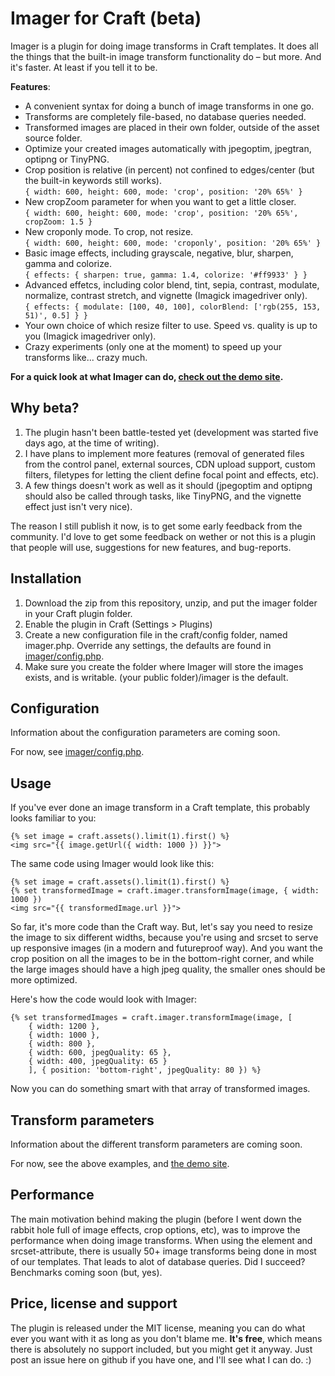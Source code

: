 Imager for Craft (beta)
=====
Imager is a plugin for doing image transforms in Craft templates. It does all the things that the built-in image transform functionality do – but more. And it's faster. At least if you tell it to be. 

**Features**:

- A convenient syntax for doing a bunch of image transforms in one go.  
- Transforms are completely file-based, no database queries needed.
- Transformed images are placed in their own folder, outside of the asset source folder.
- Optimize your created images automatically with jpegoptim, jpegtran, optipng or TinyPNG.
- Crop position is relative (in percent) not confined to edges/center (but the built-in keywords still works).  
`{ width: 600, height: 600, mode: 'crop', position: '20% 65%' }`
- New cropZoom parameter for when you want to get a little closer.  
`{ width: 600, height: 600, mode: 'crop', position: '20% 65%', cropZoom: 1.5 }`
- New croponly mode. To crop, not resize.  
`{ width: 600, height: 600, mode: 'croponly', position: '20% 65%' }`
- Basic image effects, including grayscale, negative, blur, sharpen, gamma and colorize.   
`{ effects: { sharpen: true, gamma: 1.4, colorize: '#ff9933' } }`
- Advanced effetcs, including color blend, tint, sepia, contrast, modulate, normalize, contrast stretch, and vignette (Imagick imagedriver only).  
`{ effects: { modulate: [100, 40, 100], colorBlend: ['rgb(255, 153, 51)', 0.5] } }`
- Your own choice of which resize filter to use. Speed vs. quality is up to you (Imagick imagedriver only).  
- Crazy experiments (only one at the moment) to speed up your transforms like... crazy much.

**For a quick look at what Imager can do, [check out the demo site](http://imager.vaersaagod.no/).**

Why beta?
---
1. The plugin hasn't been battle-tested yet (development was started five days ago, at the time of writing). 
2. I have plans to implement more features (removal of generated files from the control panel, external sources, CDN upload support, custom filters, filetypes for letting the client define focal point and effects, etc). 
3. A few things doesn't work as well as it should (jpegoptim and optipng should also be called through tasks, like TinyPNG, and the vignette effect just isn't very nice).

The reason I still publish it now, is to get some early feedback from the community. I'd love to get some feedback on wether or not this is a plugin that people will use, suggestions for new features, and bug-reports. 

Installation
---
1. Download the zip from this repository, unzip, and put the imager folder in your Craft plugin folder.
2. Enable the plugin in Craft (Settings > Plugins)
3. Create a new configuration file in the craft/config folder, named imager.php. Override any settings, the defaults are found in [imager/config.php](https://github.com/aelvan/Imager-Craft/blob/master/imager/config.php). 
4. Make sure you create the folder where Imager will store the images exists, and is writable. (your public folder)/imager is the default.

Configuration
---
Information about the configuration parameters are coming soon. 

For now, see [imager/config.php](https://github.com/aelvan/Imager-Craft/blob/master/imager/config.php). 

Usage
---
If you've ever done an image transform in a Craft template, this probably looks familiar to you:

    {% set image = craft.assets().limit(1).first() %}
    <img src="{{ image.getUrl({ width: 1000 }) }}">

The same code using Imager would look like this:

    {% set image = craft.assets().limit(1).first() %}
    {% set transformedImage = craft.imager.transformImage(image, { width: 1000 })
    <img src="{{ transformedImage.url }}">

So far, it's more code than the Craft way. But, let's say you need to resize the image to six different widths, because you're using <picture> and srcset to serve up responsive images (in a modern and futureproof way). And you want the crop position on all the images to be in the bottom-right corner, and while the large images should have a high jpeg quality, the smaller ones should be more optimized. 

Here's how the code would look with Imager:

	{% set transformedImages = craft.imager.transformImage(image, [
		{ width: 1200 }, 
		{ width: 1000 }, 
		{ width: 800 }, 
		{ width: 600, jpegQuality: 65 }, 
		{ width: 400, jpegQuality: 65 }
		], { position: 'bottom-right', jpegQuality: 80 }) %}

Now you can do something smart with that array of transformed images.

Transform parameters
---
Information about the different transform parameters are coming soon. 

For now, see the above examples, and [the demo site](http://imager.vaersaagod.no/). 

Performance
---
The main motivation behind making the plugin (before I went down the rabbit hole full of image effects, crop options, etc), was to improve the performance when doing image transforms. When using the <picture> element and srcset-attribute, there is usually 50+ image transforms being done in most of our templates. That leads to alot of database queries. Did I succeed? Benchmarks coming soon (but, yes). 

Price, license and support
---
The plugin is released under the MIT license, meaning you can do what ever you want with it as long as you don't blame me. **It's free**, which means there is absolutely no support included, but you might get it anyway. Just post an issue here on github if you have one, and I'll see what I can do. :)
